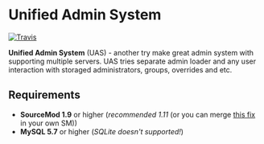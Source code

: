 # Unified Admin System
[![Travis](https://api.travis-ci.com/CrazyHackGUT/sm-autodemo.svg?branch=master)](https://travis-ci.com/CrazyHackGUT/sm-uas)

**Unified Admin System** (UAS) - another try make great admin system with supporting multiple servers. UAS tries separate admin loader and any user interaction with storaged administrators, groups, overrides and etc.

## Requirements
- **SourceMod 1.9** or higher (_recommended 1.11_ (or you can merge [this fix](https://github.com/alliedmodders/sourcemod/pull/1147) in your own SM))
- **MySQL 5.7** or higher (_SQLite doesn't supported!_)